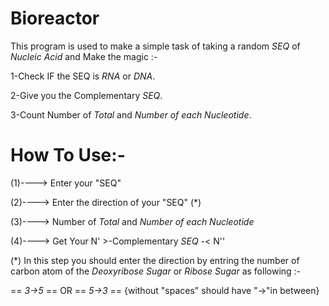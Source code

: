 Bioreactor 
=========
This program is used to make a simple task of taking a random *SEQ* of *Nucleic Acid* and Make the magic :-

1-Check IF the SEQ is *RNA* or *DNA*.

2-Give you the Complementary *SEQ*.

3-Count Number of *Total* and *Number of each Nucleotide*.


How To Use:-
=============== 
(1)----> Enter your "SEQ"

(2)----> Enter the direction of your "SEQ" (*)

(3)----> Number of *Total* and *Number of each Nucleotide* 

(4)----> Get Your N' >-Complementary *SEQ* -< N''


(*) In this step you should enter the direction by entring the number of carbon atom of the *Deoxyribose Sugar* or *Ribose Sugar* as following :- 

== *3->5*  ==  OR  ==  *5->3*  == {without "spaces" should have "->"in between}
